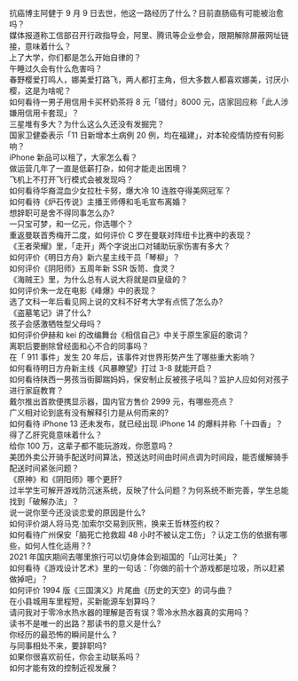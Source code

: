 抗癌博主阿健于 9 月 9 日去世，他这一路经历了什么？目前直肠癌有可能被治愈吗？  
媒体报道称工信部召开行政指导会，阿里、腾讯等企业参会，限期解除屏蔽网址链接，意味着什么？  
上了大学，你们都是怎么开始自律的？  
午睡过久会有什么危害吗？  
春野樱爱打鸣人，娜美爱打路飞，两人都打主角，但大多数人都喜欢娜美，讨厌小樱，这是为啥呢？  
如何看待一男子用信用卡买杯奶茶将 8 元「错付」8000 元，店家回应称「此人涉嫌用信用卡套现」？  
三星堆有多大？为什么这么久还没有发掘完？  
国家卫健委表示「11 日新增本土病例 20 例，均在福建」，对本轮疫情防控有何影响？  
iPhone 新品可以租了，大家怎么看？  
做运营几年了一直是低薪打杂，如何才能走出困境？  
飞机上不打开飞行模式会被发现吗？  
如何看待华裔混血少女拉杜卡努，爆大冷 10 连胜夺得美网冠军？  
如何看待《炉石传说》主播王师傅和毛毛宣布离婚？  
想辞职可是舍不得同事怎么办?  
一只宝可梦，和一亿元，你选哪个？  
重返曼联首秀梅开二度，如何评价 C 罗在曼联对阵纽卡比赛中的表现？  
《王者荣耀》里，「走开」两个字说出口对辅助玩家伤害有多大？  
如何评价《明日方舟》新六星主线干员「琴柳」？  
如何评价《阴阳师》五周年新 SSR 饭笥、食灵？  
《海贼王》里，为什么总有人说大将就是四皇级的？  
如何评价朱一龙在电影《峰爆》中的表现？  
选了文科一年后看见网上说的文科不好考大学有点慌了怎么办?  
《盗墓笔记》讲了什么?  
孩子会感激牺牲型父母吗？  
如何评价伊赫和 kei 的改编舞台《相信自己》中关于原生家庭的歌词？  
离职后要删除曾经面和心不合的同事吗？  
在「 911 事件」发生 20 年后，该事件对世界形势产生了哪些重大影响？  
如何看待明日方舟新主线《风暴瞭望》打过 3-8 就能开启？  
如何看待陕西一男孩当街脚踹妈妈，保安制止反被孩子吼叫？监护人应如何对孩子进行家庭教育？  
戴尔推出首款便携显示器，国内官方售价 2999 元，有哪些亮点？  
广义相对论到底有没有解释引力是从何而来的?  
如何看待 iPhone 13 还未发布，就已经出现 iPhone 14 的爆料并称「十四香」？  
得了乙肝究竟意味着什么？  
给你 100 万，这辈子都不能玩游戏，你愿意吗？  
美团外卖公开骑手配送时间算法，预送达时间由时间点调为时间段，能否缓解骑手配送时间紧张问题？  
《原神》和《阴阳师》哪个更肝?  
过半学生可解开游戏防沉迷系统，反映了什么问题？为何系统不断完善，学生总能找到「破解办法」？  
说一说你至今还没谈恋爱的原因是什么?  
如何评价湖人将马克·加索尔交易到灰熊，换来王哲林签约权？  
如何看待广州保安「脑死亡抢救超 48 小时不被认定工伤」？认定工伤的依据有哪些，如何人性化适用？?  
2021 年国庆期间去哪里旅行可以切身体会到祖国的「山河壮美」？  
如何看待《游戏设计艺术》里的一句话：「你做的前十个游戏都是垃圾，所以赶紧做掉吧」？  
如何评价 1994 版《三国演义》片尾曲《历史的天空》的词与曲？  
在小县城用车里程短，买新能源车划算吗？  
请问我对于零冷水热水器的理解是否有误？零冷水热水器真的实用吗？  
读书不是唯一的出路？那读书的意义是什么?  
你经历的最恐怖的瞬间是什么 ?  
与同事相处不来，要辞职吗?  
如果你很喜欢前任，你会主动联系吗？  
如何才能有效的控制近视发展？  
